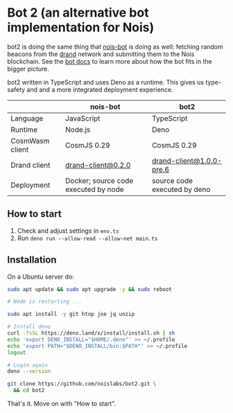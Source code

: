 # Bot 2 (an alternative bot implementation for Nois)

bot2 is doing the same thing that [nois-bot](https://github.com/noislabs/nois-bot)
is doing as well: fetching random beacons from the [drand](https://drand.love)
network and submitting them to the Nois blockchain.
See the [bot docs](https://docs.nois.network/use-cases/for-bot-runners) to learn more about
how the bot fits in the bigger picture.

bot2 written in TypeScript and uses Deno as a runtime. This gives
us type-safety and and a more integrated deployment experience.

|                 | nois-bot                             | bot2                         |
| --------------- | ------------------------------------ | ---------------------------- |
| Language        | JavaScript                           | TypeScript                   |
| Runtime         | Node.js                              | Deno                         |
| CosmWasm client | CosmJS 0.29                          | CosmJS 0.29                  |
| Drand client    | drand-client@0.2.0                   | drand-client@1.0.0-pre.6     |
| Deployment      | Docker; source code executed by node | source code executed by deno |

## How to start

1. Check and adjust settings in `env.ts`
2. Run `deno run --allow-read --allow-net main.ts`

## Installation

On a Ubuntu server do:

```sh
sudo apt update && sudo apt upgrade -y && sudo reboot

# Node is restarting ...

sudo apt install -y git htop joe jq unzip

# Install deno
curl -fsSL https://deno.land/x/install/install.sh | sh
echo 'export DENO_INSTALL="$HOME/.deno"' >> ~/.profile
echo 'export PATH="$DENO_INSTALL/bin:$PATH"' >> ~/.profile
logout

# Login again
deno --version

git clone https://github.com/noislabs/bot2.git \
  && cd bot2
```

That's it. Move on with "How to start".
